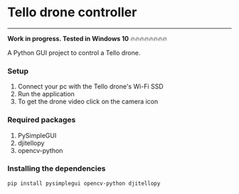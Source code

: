 # Tello drone controller
---
**Work in progress. Tested in Windows 10**
:fire::fire::fire::fire::fire::fire::fire::fire:

A Python GUI project to control a Tello drone.

### Setup
1. Connect your pc with the Tello drone's Wi-Fi SSD
2. Run the application
3. To get the drone video click on the camera icon

### Required packages
1. PySimpleGUI
2. djitellopy
3. opencv-python

### Installing the dependencies
`pip install pysimplegui opencv-python djitellopy`
